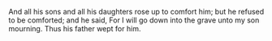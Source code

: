 And all his sons and all his daughters rose up to comfort him; but he refused to be comforted; and he said, For I will go down into the grave unto my son mourning. Thus his father wept for him.
